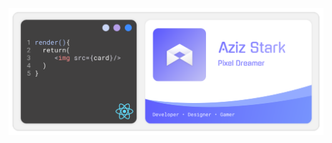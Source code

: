 <p align="center"><img src="https://raw.githubusercontent.com/AzizStark/AzizStark/master/card.svg" /><p align="center">
